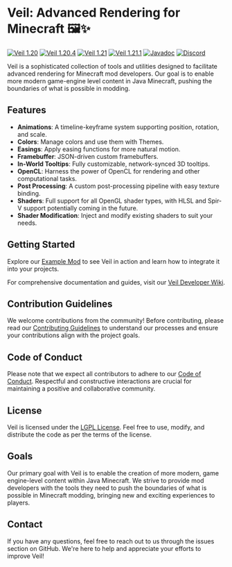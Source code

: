 # Veil: Advanced Rendering for Minecraft 🖼️✨

[![Veil 1.20](https://img.shields.io/maven-metadata/v?metadataUrl=https%3A%2F%2Fmaven.blamejared.com%2Ffoundry%2Fveil%2FVeil-common-1.20.1%2Fmaven-metadata.xml&label=Veil%201.20)](https://maven.blamejared.com/foundry/veil/Veil-common-1.20.1/)
[![Veil 1.20.4](https://img.shields.io/maven-metadata/v?metadataUrl=https%3A%2F%2Fmaven.blamejared.com%2Ffoundry%2Fveil%2FVeil-common-1.20.4%2Fmaven-metadata.xml&label=Veil%201.20.4)](https://maven.blamejared.com/foundry/veil/Veil-common-1.20.4/)
[![Veil 1.21](https://img.shields.io/maven-metadata/v?metadataUrl=https%3A%2F%2Fmaven.blamejared.com%2Ffoundry%2Fveil%2Fveil-common-1.21%2Fmaven-metadata.xml&label=Veil%201.21)](https://maven.blamejared.com/foundry/veil/veil-common-1.21/)
[![Veil 1.21.1](https://img.shields.io/maven-metadata/v?metadataUrl=https%3A%2F%2Fmaven.blamejared.com%2Ffoundry%2Fveil%2Fveil-common-1.21.1%2Fmaven-metadata.xml&label=Veil%201.21.1)](https://maven.blamejared.com/foundry/veil/veil-common-1.21.1/)
[![Javadoc](https://img.shields.io/badge/javadoc-latest-blue)](https://foundrymc.github.io/Veil/)
[![Discord](https://img.shields.io/discord/1022254439836430386.svg?label=Discord&color=blue)](https://discord.com/invite/2aqTX9QWKU)

Veil is a sophisticated collection of tools and utilities designed to facilitate advanced rendering for Minecraft mod
developers. Our goal is to enable more modern game-engine level content in Java Minecraft, pushing the boundaries of
what is possible in modding.

## Features

- **Animations**: A timeline-keyframe system supporting position, rotation, and scale.
- **Colors**: Manage colors and use them with Themes.
- **Easings**: Apply easing functions for more natural motion.
- **Framebuffer**: JSON-driven custom framebuffers.
- **In-World Tooltips**: Fully customizable, network-synced 3D tooltips.
- **OpenCL**: Harness the power of OpenCL for rendering and other computational tasks.
- **Post Processing**: A custom post-processing pipeline with easy texture binding.
- **Shaders**: Full support for all OpenGL shader types, with HLSL and Spir-V support potentially coming in the future.
- **Shader Modification**: Inject and modify existing shaders to suit your needs.

## Getting Started

Explore our [Example Mod](https://github.com/FoundryMC/veil-example-mod) to see Veil in action and learn how to
integrate it into your projects.

For comprehensive documentation and guides, visit our [Veil Developer Wiki](https://github.com/FoundryMC/Veil/wiki).

## Contribution Guidelines

We welcome contributions from the community! Before contributing, please read
our [Contributing Guidelines](CONTRIBUTING.md) to understand our processes and ensure your contributions align with the
project goals.

## Code of Conduct

Please note that we expect all contributors to adhere to our [Code of Conduct](CODE_OF_CONDUCT.md). Respectful and
constructive interactions are crucial for maintaining a positive and collaborative community.

## License

Veil is licensed under the [LGPL License](LICENSE). Feel free to use, modify, and distribute the code as per the terms
of the license.

## Goals

Our primary goal with Veil is to enable the creation of more modern, game engine-level content within Java Minecraft. We
strive to provide mod developers with the tools they need to push the boundaries of what is possible in Minecraft
modding, bringing new and exciting experiences to players.

## Contact

If you have any questions, feel free to reach out to us through the issues section on GitHub. We're here to help and
appreciate your efforts to improve Veil!
